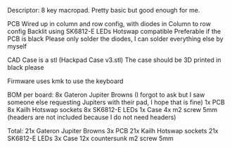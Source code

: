Descriptor:
8 key macropad. Pretty basic but good enough for me.


PCB
Wired up in column and row config, with diodes in Column to row config
Backlit using SK6812-E LEDs 
Hotswap compatible
Preferable if the PCB is black
Please only solder the diodes, I can solder everything else by myself

CAD
Case is a stl (Hackpad Case v3.stl)
The case should be 3D printed in black please

Firmware
uses kmk to use the keyboard 

BOM
per board: 
8x Gateron Jupiter Browns (I forgot to ask but I saw someone else requesting Jupiters with their pad, I hope that is fine)
1x PCB 
8x Kailh Hotswap sockets 
8x SK6812-E LEDs 
1x Case 
4x m2 screw 5mm
(headers are not included because I do not need headers)

Total:
21x Gateron Jupiter Browns
3x PCB 
21x Kailh Hotswap sockets 
21x SK6812-E LEDs 
3x Case 
12x countersunk m2 screw 5mm